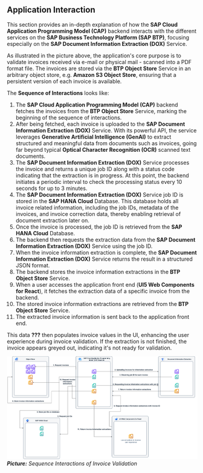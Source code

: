 ## Application Interaction

This section provides an in-depth explanation of how the **SAP Cloud Application Programming Model (CAP)** backend interacts with the different services on the **SAP Business Technology Platform (SAP BTP)**, focusing especially on the **SAP Document Information Extraction (DOX)** Service.

As illustrated in the picture above, the application's core purpose is to validate invoices received via e-mail or physical mail - scanned into a PDF format file. The invoices are stored via the **BTP Object Store** Service in an arbitrary object store, e.g. **Amazon S3 Object Store**, ensuring that a persistent version of each invoice is available.

The **Sequence of Interactions** looks like:

1. The **SAP Cloud Application Programming Model (CAP)** backend fetches the invoices from the **BTP Object Store** Service, marking the beginning of the sequence of interactions.
2. After being fetched, each invoice is uploaded to the **SAP Document Information Extraction (DOX)** Service. With its powerful API, the service leverages **Generative Artificial Intelligence (GenAI)** to extract structured and meaningful data from documents such as invoices, going far beyond typical **Optical Character Recognition (OCR)** scanned text documents.
3. The **SAP Document Information Extraction (DOX)** Service processes the invoice and returns a unique job ID along with a status code indicating that the extraction is in progress. At this point, the backend initiates a periodic interval to check the processing status every 10 seconds for up to 3 minutes.
4. The **SAP Document Information Extraction (DOX)** Service job ID is stored in the **SAP HANA Cloud** Database. This database holds all invoice related information, including the job IDs, metadata of the invoices, and invoice correction data, thereby enabling retrieval of document extraction later on.
5. Once the invoice is processed, the job ID is retrieved from the **SAP HANA Cloud** Database.
6. The backend then requests the extraction data from the **SAP Document Information Extraction (DOX)** Service using the job ID.
7. When the invoice information extraction is complete, the **SAP Document Information Extraction (DOX)** Service returns the result in a structured JSON format.
8. The backend stores the invoice information extractions in the **BTP Object Store** Service.
9. When a user accesses the application front end (**UI5 Web Components for React**), it fetches the extraction data of a specific invoice from the backend.
10. The stored invoice information extractions are retrieved from the **BTP Object Store** Service.
11. The extracted invoice information is sent back to the application front end.

This data **???** then populates invoice values in the UI, enhancing the user experience during invoice validation. If the extraction is not finished, the invoice appears greyed out, indicating it's not ready for validation.

[<img src="images\Solution_Diagram_interaction_new_cache.drawio.png" width="1200"/>](images/Solution_Diagram_interaction_new_cache.drawio.png)
_**Picture:** Sequence Interactions of Invoice Validation_
